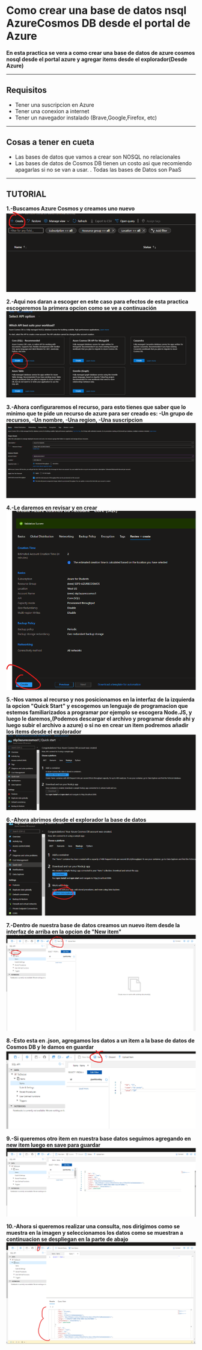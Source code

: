 # Como crear una base de datos nsql AzureCosmos DB desde el portal de Azure

**En esta practica se vera a como crear una base de datos de azure cosmos nosql desde el portal azure y agregar items desde el explorador(Desde Azure)**

----------------
## Requisitos
- Tener una suscripcion en Azure
- Tener una conexion a internet
- Tener un navegador instalado (Brave,Google,Firefox, etc)
  
----------------
## Cosas a tener en cueta
- Las bases de datos que vamos a crear son NOSQL no relacionales
- Las bases de datos de Cosmos DB tienen un costo asi que recomiendo apagarlas si no se van a usar.
. Todas las bases de Datos son PaaS

----------------
## TUTORIAL

**1.-Buscamos Azure Cosmos y creamos uno nuevo**
![imagen 1](imagenes/1.png)

**2.-Aqui nos daran a escoger en este caso para efectos de esta practica escogeremos la primera opcion como se ve a continuación**
![imagen 2](imagenes/2.png)

**3.-Ahora configuraremos el recurso, para esto tienes que saber que lo minimo que te pide un recurso de azure para ser creado es: -Un grupo de recursos, -Un nombre, -Una region, -Una suscripcion**
![imagen 3](imagenes/3.png)

**4.-Le daremos en revisar y en crear**
![imagen 4](imagenes/4.png)

**5.-Nos vamos al recurso y nos posicionamos en la interfaz de la izquierda la opcion "Quick Start" y escogemos un lenguaje de programacion que estemos familiarizados a programar por ejemplo se escogera Node.JS, y luego le daremos,(Podemos descargar el archivo y programar desde ahi y luego subir el archivo a azure) o si no en crear un item podremos añadir los items desde el explorador**
![imagen 5](imagenes/5.png)

**6.-Ahora abrimos desde el explorador la base de datos**
![imagen 6](imagenes/6.png)

**7.-Dentro de nuestra base de datos creamos un nuevo item desde la interfaz de arriba en la opcion de "New item"**
![imagen 7](imagenes/7.png)

**8.-Esto esta en .json, agregamos los datos a un item a la base de datos de Cosmos DB y le damos en guardar**
![imagen 8](imagenes/8.png)

**9.-Si queremos otro item en nuestra base datos seguimos agregando en new item luego en save para guardar**
![imagen 9](imagenes/9.png)

**10.-Ahora si queremos realizar una consulta, nos dirigimos como se muestra en la imagen y seleccionamos los datos como se muestran a continuacion se despliegan en la parte de abajo**
![imagen 10](imagenes/10.png)
